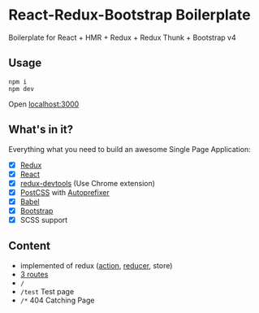 # React-Redux-Bootstrap Boilerplate

Boilerplate for React + HMR + Redux + Redux Thunk + Bootstrap v4

## Usage

```
npm i
npm dev
```

Open [localhost:3000](http://localhost:3000)


## What's in it?

Everything what you need to build an awesome Single Page Application:

- [x] [Redux](http://redux.js.org/)
- [x] [React](https://facebook.github.io/react/)
- [x] [redux-devtools](https://github.com/gaearon/redux-devtools) (Use Chrome extension)
- [x] [PostCSS](http://postcss.org/) with [Autoprefixer](https://github.com/postcss/autoprefixer)
- [x] [Babel](http://babeljs.io/)
- [x] [Bootstrap](https://getbootstrap.com/docs/4.1/)
- [x] SCSS support

## Content
- implemented of redux ([action](./src/store/actions/index.js), [reducer](./src/store/reducers/index.js), store)
- [3 routes](./src/router/index.js)
 - `/`
 - `/test` Test page
 - `/*` 404 Catching Page
